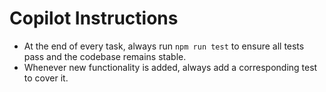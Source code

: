 # Copilot Instructions

- At the end of every task, always run `npm run test` to ensure all tests pass and the codebase remains stable.
- Whenever new functionality is added, always add a corresponding test to cover it.
